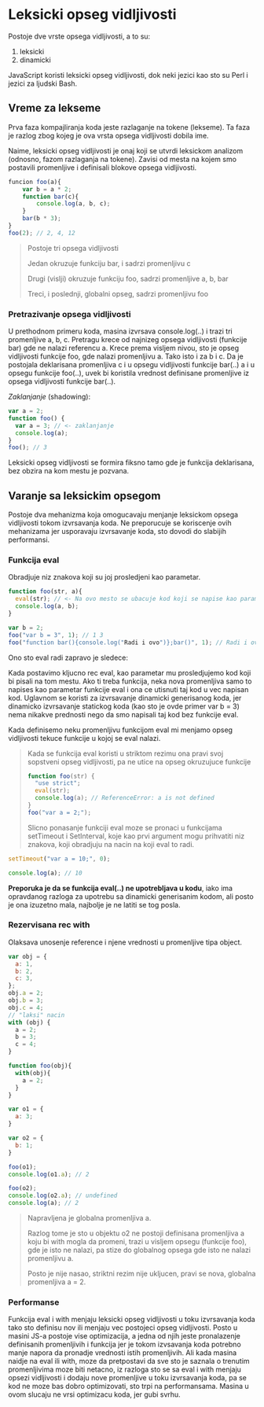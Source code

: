 # Leksicki opseg vidljivosti

Postoje dve vrste opsega vidljivosti, a to su:

1. leksicki
2. dinamicki

JavaScript koristi leksicki opseg vidljivosti, dok neki jezici kao sto su Perl i jezici za ljudski Bash.

## Vreme za lekseme

Prva faza kompajliranja koda jeste razlaganje na tokene (lekseme). Ta faza je razlog zbog kojeg je ova vrsta opsega vidljivosti dobila ime.

Naime, leksicki opseg vidljivosti je onaj koji se utvrdi leksickom analizom (odnosno, fazom razlaganja na tokene). Zavisi od mesta na kojem smo postavili promenljive i definisali blokove opsega vidljivosti.

```js
funcion foo(a){
    var b = a * 2;
    function bar(c){
        console.log(a, b, c);
    }
    bar(b * 3);
}
foo(2); // 2, 4, 12
```

> Postoje tri opsega vidljivosti
>
> Jedan okruzuje funkciju bar, i sadrzi promenljivu c
>
> Drugi (vislji) okruzuje funkciju foo, sadrzi promenljive a, b, bar
>
> Treci, i poslednji, globalni opseg, sadrzi promenljivu foo

### Pretrazivanje opsega vidljivosti

U prethodnom primeru koda, masina izvrsava console.log(..) i trazi tri promenljive a, b, c. Pretragu krece od najnizeg opsega vidljivosti (funkcije bar) gde ne nalazi referencu a. Krece prema visljem nivou, sto je opseg vidljivosti funkcije foo, gde nalazi promenljivu a. Tako isto i za b i c. Da je postojala deklarisana promenljiva c i u opsegu vidljivosti funkcije bar(..) a i u opsegu funkcije foo(..), uvek bi koristila vrednost definisane promenljive iz opsega vidljivosti funkcije bar(..).

_Zaklanjanje_ (shadowing):

```js
var a = 2;
function foo() {
  var a = 3; // <- zaklanjanje
  console.log(a);
}
foo(); // 3
```

Leksicki opseg vidljivosti se formira fiksno tamo gde je funkcija deklarisana, bez obzira na kom mestu je pozvana.

## Varanje sa leksickim opsegom

Postoje dva mehanizma koja omogucavaju menjanje leksickom opsega vidljivosti tokom izvrsavanja koda. Ne preporucuje se koriscenje ovih mehanizama jer usporavaju izvrsavanje koda, sto dovodi do slabijih performansi.

### Funkcija eval

Obradjuje niz znakova koji su joj prosledjeni kao parametar.

```js
function foo(str, a){
  eval(str); // <- Na ovo mesto se ubacuje kod koji se napise kao parametar tipa string (bas kao da pises js kod)
  console.log(a, b);
}

var b = 2;
foo("var b = 3", 1); // 1 3
foo("function bar(){console.log("Radi i ovo")};bar()", 1); // Radi i ovo /n 1 2 (2 se prikazuje jer ima globalna promenljiva b)
```

Ono sto eval radi zapravo je sledece:

Kada postavimo kljucno rec eval, kao parametar mu prosledjujemo kod koji bi pisali na tom mestu. Ako ti treba funkcija, neka nova promenljiva samo to napises kao parametar funkcije eval i ona ce utisnuti taj kod u vec napisan kod. Uglavnom se koristi za izvrsavanje dinamicki generisanog koda, jer dinamicko izvrsavanje statickog koda (kao sto je ovde primer var b = 3) nema nikakve prednosti nego da smo napisali taj kod bez funkcije eval.

Kada definisemo neku promenljivu funkcijom eval mi menjamo opseg vidljivosti tekuce funkcije u kojoj se eval nalazi.

> Kada se funkcija eval koristi u striktom rezimu ona pravi svoj sopstveni opseg vidljivosti, pa ne utice na opseg okruzujuce funkcije
>
> ```js
> function foo(str) {
>   "use strict";
>   eval(str);
>   console.log(a); // ReferenceError: a is not defined
> }
> foo("var a = 2;");
> ```
>
> Slicno ponasanje funkciji eval moze se pronaci u funkcijama setTimeout i SetInterval, koje kao prvi argument mogu prihvatiti niz znakova, koji obradjuju na nacin na koji eval to radi.

```js
setTimeout("var a = 10;", 0);

console.log(a); // 10
```

**Preporuka je da se funkcija eval(..) ne upotrebljava u kodu**, iako ima opravdanog razloga za upotrebu sa dinamicki generisanim kodom, ali posto je ona izuzetno mala, najbolje je ne latiti se tog posla.

### Rezervisana rec with

Olaksava unosenje reference i njene vrednosti u promenljive tipa object.

```js
var obj = {
  a: 1,
  b: 2,
  c: 3,
};
obj.a = 2;
obj.b = 3;
obj.c = 4;
// "laksi" nacin
with (obj) {
  a = 2;
  b = 3;
  c = 4;
}
```

```js
function foo(obj){
  with(obj){
    a = 2;
  }
}

var o1 = {
  a: 3;
}

var o2 = {
  b: 1;
}

foo(o1);
console.log(o1.a); // 2

foo(o2);
console.log(o2.a); // undefined
console.log(a); // 2
```

> Napravljena je globalna promenljiva a.
>
> Razlog tome je sto u objektu o2 ne postoji definisana promenljiva a koju bi with mogla da promeni, trazi u visljem opsegu (funkcije foo), gde je isto ne nalazi, pa stize do globalnog opsega gde isto ne nalazi promenljivu a.
>
> Posto je nije nasao, striktni rezim nije ukljucen, pravi se nova, globalna promenljiva a = 2.

### Performanse

Funkcija eval i with menjaju leksicki opseg vidljivosti u toku izvrsavanja koda tako sto definisu nov ili menjaju vec postojeci opseg vidljivosti.
Posto u masini JS-a postoje vise optimizacija, a jedna od njih jeste pronalazenje definisanih promenljivih i funkcija jer je tokom izvsavanja koda potrebno manje napora da pronadje vrednosti istih promenljivih. Ali kada masina naidje na eval ili with, moze da pretpostavi da sve sto je saznala o trenutim promenljivima moze biti netacno, iz razloga sto se sa eval i with menjaju opsezi vidljivosti i dodaju nove promenljive u toku izvrsavanja koda, pa se kod ne moze bas dobro optimizovati, sto trpi na performansama. Masina u ovom slucaju ne vrsi optimizacu koda, jer gubi svrhu.
